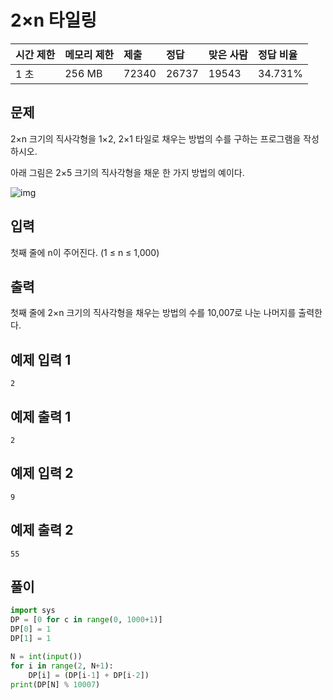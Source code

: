 

# 2×n 타일링

| 시간 제한 | 메모리 제한 | 제출  | 정답  | 맞은 사람 | 정답 비율 |
| :-------- | :---------- | :---- | :---- | :-------- | :-------- |
| 1 초      | 256 MB      | 72340 | 26737 | 19543     | 34.731%   |

## 문제

2×n 크기의 직사각형을 1×2, 2×1 타일로 채우는 방법의 수를 구하는 프로그램을 작성하시오.

아래 그림은 2×5 크기의 직사각형을 채운 한 가지 방법의 예이다.

![img](https://onlinejudgeimages.s3-ap-northeast-1.amazonaws.com/problem/11726/1.png)

## 입력

첫째 줄에 n이 주어진다. (1 ≤ n ≤ 1,000)

## 출력

첫째 줄에 2×n 크기의 직사각형을 채우는 방법의 수를 10,007로 나눈 나머지를 출력한다.

## 예제 입력 1 

```
2
```

## 예제 출력 1 

```
2
```

## 예제 입력 2 

```
9
```

## 예제 출력 2 

```
55
```

## 풀이 

```python
import sys
DP = [0 for c in range(0, 1000+1)]
DP[0] = 1
DP[1] = 1

N = int(input())
for i in range(2, N+1): 
    DP[i] = (DP[i-1] + DP[i-2]) 
print(DP[N] % 10007)
```

